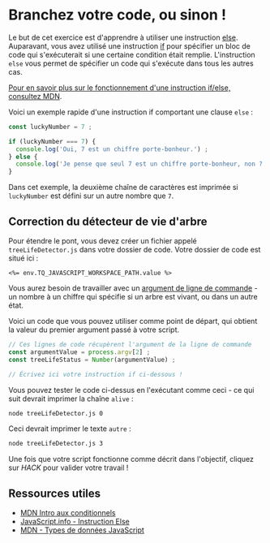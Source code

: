 # Branchez votre code, ou sinon !

Le but de cet exercice est d'apprendre à utiliser une instruction [else](https://developer.mozilla.org/fr/docs/Learn/JavaScript/Building_blocks/conditionals). Auparavant, vous avez utilisé une instruction [if](https://fr.javascript.info/ifelse#l-instruction-if) pour spécifier un bloc de code qui s'exécuterait si une certaine condition était remplie. L'instruction `else` vous permet de spécifier un code qui s'exécute dans tous les autres cas.

[Pour en savoir plus sur le fonctionnement d'une instruction if/else, consultez MDN](https://developer.mozilla.org/fr/docs/Learn/JavaScript/Building_blocks/conditionals).

Voici un exemple rapide d'une instruction if comportant une clause `else` :

```js
const luckyNumber = 7 ;

if (luckyNumber === 7) {
  console.log('Oui, 7 est un chiffre porte-bonheur.') ;
} else {
  console.log('Je pense que seul 7 est un chiffre porte-bonheur, non ?') ;
}
```

Dans cet exemple, la deuxième chaîne de caractères est imprimée si `luckyNumber` est défini sur un autre nombre que `7`.

## Correction du détecteur de vie d'arbre

Pour étendre le pont, vous devez créer un fichier appelé `treeLifeDetector.js` dans votre dossier de code. Votre dossier de code est situé ici :

`<%= env.TQ_JAVASCRIPT_WORKSPACE_PATH.value %>`

Vous aurez besoin de travailler avec un [argument de ligne de commande](https://nodejs.org/fr/knowledge/command-line/how-to-parse-command-line-arguments/) - un nombre à un chiffre qui spécifie si un arbre est vivant, ou dans un autre état.

Voici un code que vous pouvez utiliser comme point de départ, qui obtient la valeur du premier argument passé à votre script.

```js
// Ces lignes de code récupèrent l'argument de la ligne de commande
const argumentValue = process.argv[2] ;
const treeLifeStatus = Number(argumentValue) ;

// Écrivez ici votre instruction if ci-dessous !

```

Vous pouvez tester le code ci-dessus en l'exécutant comme ceci - ce qui suit devrait imprimer la chaîne `alive` :

```bash
node treeLifeDetector.js 0
```

Ceci devrait imprimer le texte `autre` :

```bash
node treeLifeDetector.js 3
```

Une fois que votre script fonctionne comme décrit dans l'objectif, cliquez sur *HACK* pour valider votre travail !

## Ressources utiles

* [MDN Intro aux conditionnels](https://developer.mozilla.org/fr/docs/Learn/JavaScript/Building_blocks/conditionals)
* [JavaScript.info - Instruction Else](https://fr.javascript.info/ifelse)
* [MDN - Types de données JavaScript](https://developer.mozilla.org/fr/docs/Web/JavaScript/Data_structures)
